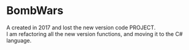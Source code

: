 # BombWars
A created in 2017 and lost the new version code PROJECT.  
I am refactoring all the new version functions, and moving it to the C# language.
